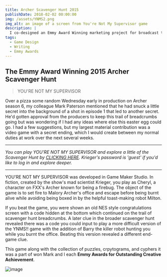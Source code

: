 ```yaml
---
title: Archer Scavenger Hunt 2015
publishDate: 2018-02-02 00:00:00
img: /assets/YNMS2.png
img_alt: an image of a screen from You're Not My Supervisor game
description: |
  I co-designed an Emmy Award Winning marketing project for broadcast television.
tags:
  - Game Design
  - Writing
  - Emmy Awards
---
```


## The Emmy Award Winning 2015 Archer Scavenger Hunt

> YOU'RE NOT MY SUPERVISOR

Over a pizza some random Wednesday early in production on Archer season 6, my colleague Mark Paterson mentioned that he had snuck a little secret into the background of a shot in episode 1 that led to another secret. He'd gotten approval from the producers to keep this trail of breadcrumbs going but was wondering if I had any ideas where else this easter egg could go. I had a few suggestions, but my largest material contribution was a video game with a secret ending, which I would create between my normal duties at work over the next several weeks.

***
*You can play YOU'RE NOT MY SUPERVISOR and explore a little of the Scavenger Hunt by <a href="https://algersoft.net/login/krieger/projects/arson%20simulation.php" target="_blank">CLICKING HERE</a>. Krieger's password is 'guest' if you'd like to log in and explore deeper.*
***

YOU'RE NOT MY SUPERVISOR was developed in Game Maker Studio. In fiction, created by the show's mad scientist Krieger, you play as Cheryl, a character on FXX's Archer known for being a firebug. The object of the game is to set fire to Malory Archer's office and escape before being burnt alive while avoiding being boxed in by the helpful toast-making robot Milton.

If you beat the game, you were shown an old NES style congratulations screen with a code hidden at the bottom which continued on the trail of scavenger hunt breadcrumbs. A later clue in the broader scavenger hunt revealed there was a code you could input to play a more difficult version of the YNMS!! game with the addition of Barry the killer robot hunting you while you burnt the office. Beating this version revealed a different end-game clue.

This game along with the collection of puzzles, crpytograms, and cyphers it was a part of won Mark and I each **Emmy Awards for Outstanding Creative Achievement**.

![image](/assets/emmyduo.jpg)